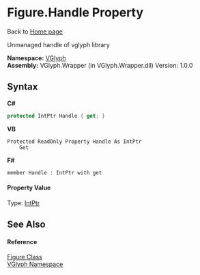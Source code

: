 # Figure.Handle Property 
Back to <a href="Home.md">Home page</a> 

Unmanaged handle of vglyph library

**Namespace:**&nbsp;<a href="N_VGlyph.md">VGlyph</a><br />**Assembly:**&nbsp;VGlyph.Wrapper (in VGlyph.Wrapper.dll) Version: 1.0.0

## Syntax

**C#**<br />
``` C#
protected IntPtr Handle { get; }
```

**VB**<br />
``` VB
Protected ReadOnly Property Handle As IntPtr
	Get
```

**F#**<br />
``` F#
member Handle : IntPtr with get

```


#### Property Value
Type: <a href="http://msdn2.microsoft.com/en-us/library/5he14kz8" target="_blank">IntPtr</a>

## See Also


#### Reference
<a href="T_VGlyph_Figure.md">Figure Class</a><br /><a href="N_VGlyph.md">VGlyph Namespace</a><br />
